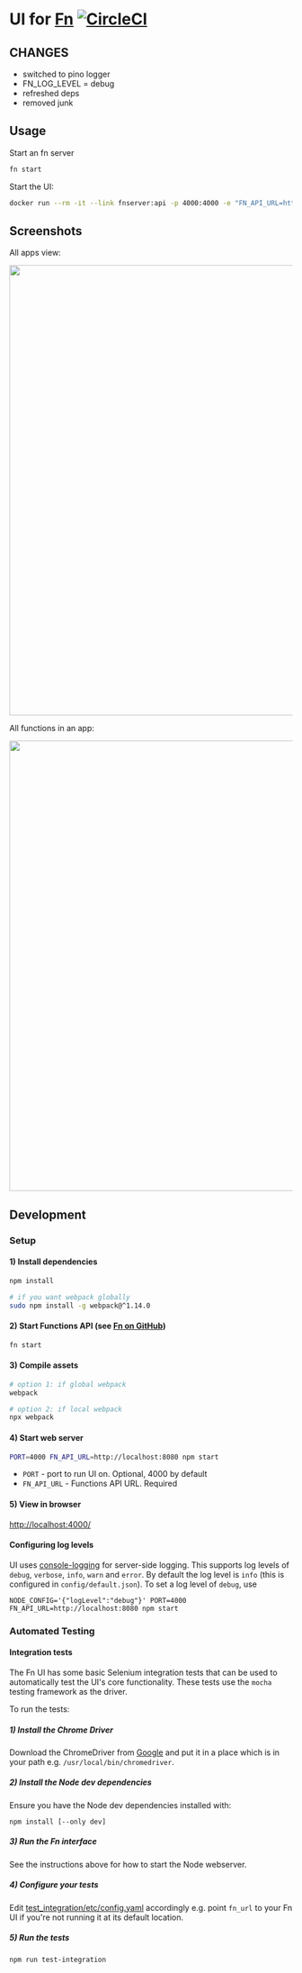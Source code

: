 # UI for [Fn](https://github.com/fnproject/fn) [![CircleCI](https://circleci.com/gh/fnproject/ui.svg?style=svg)](https://circleci.com/gh/fnproject/ui)

## CHANGES

- switched to pino logger
- FN_LOG_LEVEL = debug
- refreshed deps
- removed junk

## Usage

Start an fn server

```sh
fn start
```

Start the UI:

```sh
docker run --rm -it --link fnserver:api -p 4000:4000 -e "FN_API_URL=http://api:8080" fnproject/ui
```

## Screenshots

All apps view:

<img src="https://raw.githubusercontent.com/fnproject/ui/master/docs/screenshots/apps.png" width="800">

All functions in an app:

<img src="https://raw.githubusercontent.com/fnproject/ui/master/docs/screenshots/routes.png" width="800">

## Development

### Setup

#### 1) Install dependencies

```sh
npm install

# if you want webpack globally
sudo npm install -g webpack@^1.14.0
```

#### 2) Start Functions API (see [Fn on GitHub](http://github.com/fnproject/fn))

```sh
fn start
```

#### 3) Compile assets

```sh
# option 1: if global webpack
webpack

# option 2: if local webpack
npx webpack
```

#### 4) Start web server

```sh
PORT=4000 FN_API_URL=http://localhost:8080 npm start
```

* `PORT` - port to run UI on. Optional, 4000 by default
* `FN_API_URL` - Functions API URL. Required

#### 5) View in browser

[http://localhost:4000/](http://localhost:4000/)

#### Configuring log levels

UI uses [console-logging](https://www.npmjs.com/package/config-logger) for server-side logging. 
This supports log levels of `debug`, `verbose`, `info`, `warn` and `error`. By default the log level is `info` (this is configured in `config/default.json`). To set a log level of `debug`, use

```
NODE_CONFIG='{"logLevel":"debug"}' PORT=4000 FN_API_URL=http://localhost:8080 npm start

```

### Automated Testing
#### Integration tests

The Fn UI has some basic Selenium integration tests that can be used to automatically test the UI's core functionality. These tests use the `mocha` testing framework as the driver.

To run the tests:

##### 1) Install the Chrome Driver
Download the ChromeDriver from [Google](https://sites.google.com/a/chromium.org/chromedriver/downloads) and put it in a place which is in your path e.g. `/usr/local/bin/chromedriver`.

##### 2) Install the Node dev dependencies
Ensure you have the Node dev dependencies installed with:
```
npm install [--only dev]
```

##### 3) Run the Fn interface
See the instructions above for how to start the Node webserver.

##### 4) Configure your tests
Edit [test_integration/etc/config.yaml](test_integration/etc/config.yaml) accordingly e.g. point `fn_url` to your Fn UI if you're not running it at its default location.

##### 5) Run the tests
```
npm run test-integration
```